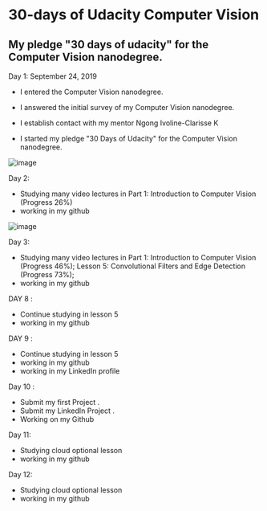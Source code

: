 
# 30-days of Udacity Computer Vision


## My pledge "30 days of udacity" for the Computer Vision nanodegree.


Day 1: September 24, 2019


- I entered the Computer Vision nanodegree.

 - I answered the initial survey of my Computer Vision nanodegree.
 
 - I establish contact with my mentor Ngong Ivoline-Clarisse K
 
 - I started my pledge "30 Days of Udacity" for the Computer Vision nanodegree.


![image](https://user-images.githubusercontent.com/36210723/66170983-37886000-e64f-11e9-99c1-1fd91d1aa370.png)



Day 2: 

  - Studying many video lectures in Part 1: Introduction to Computer Vision (Progress 26%)
  - working in my github 

![image](https://user-images.githubusercontent.com/36210723/66266904-e2597380-e833-11e9-898a-222d7cc84a36.png)



Day 3: 

  - Studying many video lectures in Part 1: Introduction to Computer Vision (Progress 46%); Lesson 5: Convolutional Filters and Edge Detection (Progress 73%); 
  - working in my github 


DAY 8 : 

  - Continue studying in lesson 5 
  - working in my github 


DAY 9  :

  - Continue studying in lesson 5 
  - working in my github 
  - working in my LinkedIn profile 

Day 10 :

   - Submit my first Project .
   - Submit my LinkedIn Project .
   -  Working on my Github
   

    
    
Day 11:

  - Studying  cloud optional lesson   
  - working in my github 
  

    
Day 12:

  - Studying  cloud optional lesson   
  - working in my github 
